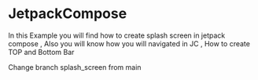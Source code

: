 # JetpackCompose

In this Example you will find how to create splash screen in jetpack compose , Also you will know how you will navigated in JC , How to create TOP and Bottom Bar 

Change branch splash_screen from main
